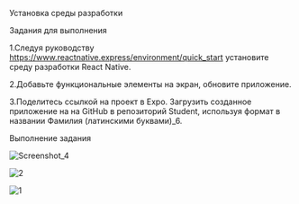 Установка среды разработки

Задания для выполнения

1.Следуя руководству https://www.reactnative.express/environment/quick_start установите среду разработки React Native.

2.Добавьте функциональные элементы на экран, обновите приложение.

3.Поделитесь ссылкой на проект в Expo. Загрузить созданное приложение на на GitHub в репозиторий Student, используя формат в названии Фамилия (латинскими буквами)_6.

Выполнение задания

![Screenshot_4](https://user-images.githubusercontent.com/90498783/168069485-382c2f30-13f1-45bd-b74a-9d6ce8e1575d.png)

![2](https://user-images.githubusercontent.com/90498783/168069507-e1448dca-19ac-41c0-a60d-523c894c8f68.PNG)

![1](https://user-images.githubusercontent.com/90498783/168069519-edfd314b-6c8b-4f4e-a1f1-83e0b8f9f450.PNG)
